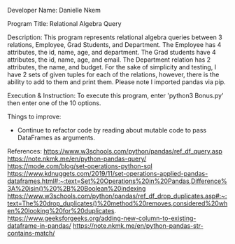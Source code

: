 Developer Name: Danielle Nkem

Program Title: Relational Algebra Query

Description:
  This program represents relational algebra queries between 3 relations, Employee, Grad Students, and Department. The Employee has 4 attributes, the id, name, age, and department.
  The Grad students have 4 attributes, the id, name, age, and email. The Department relation has 2 attributes, the name, and budget. For the sake of simplicity and testing, I have 2 sets of 
  given tuples for each of the relations, however, there is the ability to add to them and print them. Please note I imported pandas via pip.

Execution & Instruction:
  To execute this program, enter 'python3 Bonus.py' then enter one of the 10 options.

Things to improve:
  - Continue to refactor code by reading about mutable code to pass DataFrames as arguments.

References:
  https://www.w3schools.com/python/pandas/ref_df_query.asp
  https://note.nkmk.me/en/python-pandas-query/
  https://mode.com/blog/set-operations-python-sql
  https://www.kdnuggets.com/2019/11/set-operations-applied-pandas-dataframes.html#:~:text=Set%20Operations%20in%20Pandas,Difference%3A%20isin()%20%2B%20Boolean%20indexing
  https://www.w3schools.com/python/pandas/ref_df_drop_duplicates.asp#:~:text=The%20drop_duplicates()%20method%20removes,considered%20when%20looking%20for%20duplicates.
  https://www.geeksforgeeks.org/adding-new-column-to-existing-dataframe-in-pandas/
  https://note.nkmk.me/en/python-pandas-str-contains-match/
